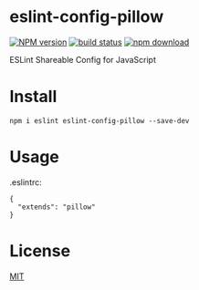 # eslint-config-pillow

[![NPM version][npm-image]][npm-url]
[![build status][travis-image]][travis-url]
[![npm download][download-image]][download-url]

[npm-image]: https://img.shields.io/npm/v/eslint-config-pillow.svg?style=flat-square
[npm-url]: https://npmjs.org/package/eslint-config-pillow
[travis-image]: https://img.shields.io/travis/karoo/eslint-config-pillow.svg?style=flat-square
[travis-url]: https://travis-ci.org/karoo/eslint-config-pillow
[download-image]: https://img.shields.io/npm/dm/eslint-config-pillow.svg?style=flat-square
[download-url]: https://npmjs.org/package/eslint-config-pillow

ESLint Shareable Config for JavaScript 

# Install

```
npm i eslint eslint-config-pillow --save-dev
```

# Usage

.eslintrc:

```
{
  "extends": "pillow"
}
```

# License

[MIT](LICENSE)